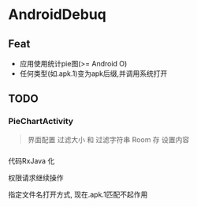 # AndroidDebuq

## Feat

- 应用使用统计pie图(>= Android O)
- 任何类型(如.apk.1)变为apk后缀,并调用系统打开

## TODO

### PieChartActivity

> 界面配置 过滤大小 和 过滤字符串
> Room 存 设置内容

###

代码RxJava 化

权限请求继续操作

指定文件名打开方式, 现在.apk.1匹配不起作用
